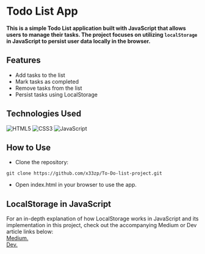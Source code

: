# Todo List App


**This is a simple Todo List application built with JavaScript that allows users to manage their tasks. The project focuses on utilizing `localStorage` in JavaScript to persist user data locally in the browser.**

## Features

- Add tasks to the list
- Mark tasks as completed
- Remove tasks from the list
- Persist tasks using LocalStorage

## Technologies Used
![HTML5](https://img.shields.io/badge/html5-%23E34F26.svg?style=for-the-badge&logo=html5&logoColor=white)
![CSS3](https://img.shields.io/badge/css3-%231572B6.svg?style=for-the-badge&logo=css3&logoColor=white)
![JavaScript](https://img.shields.io/badge/javascript-%23323330.svg?style=for-the-badge&logo=javascript&logoColor=%23F7DF1E)

## How to Use
- Clone the repository:
```
git clone https://github.com/x33zp/To-Do-list-project.git
```
- Open index.html in your browser to use the app.

## LocalStorage in JavaScript

For an in-depth explanation of how LocalStorage works in JavaScript and its implementation in this project, check out the accompanying Medium or Dev article links below: <br />
[Medium.](https://medium.com/@zubbypeculiar/39d22b11d80e) <br />
[Dev.](https://dev.to/x33zp/exploring-local-storage-in-javascript-understanding-implementation-and-impact-57i)